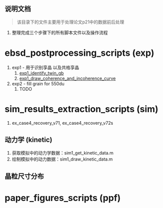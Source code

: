 说明文档
----
> 该目录下的文件主要用于处理论文p21中的数据前后处理

1. 整理完成三个步骤下的所有脚本文件以及操作流程

# ebsd_postprocessing_scripts (exp)
1. exp1 - 用于识别孪晶 以及共格孪晶
   1. [exp1_identify_twin_gb](./experiments/exp1_identify_twin_gb.m)
   2. [exp1_draw_coherence_and_incoherence_curve](./experiments/exp1_draw_coherence_and_incoherence_curve.m)
2. exp2 - fill grain for 550du
   1. TODO
# sim_results_extraction_scripts (sim)
1. ex_case4_recovery_v71, ex_case4_recovery_v72s
## 动力学 (kinetic)
1. 获取模拟中的动力学数据：sim1_get_kinetic_data.m
2. 绘制模拟中的动力数据：sim1_draw_kinetic_data.m

## 晶粒尺寸分布


# paper_figures_scripts (ppf)